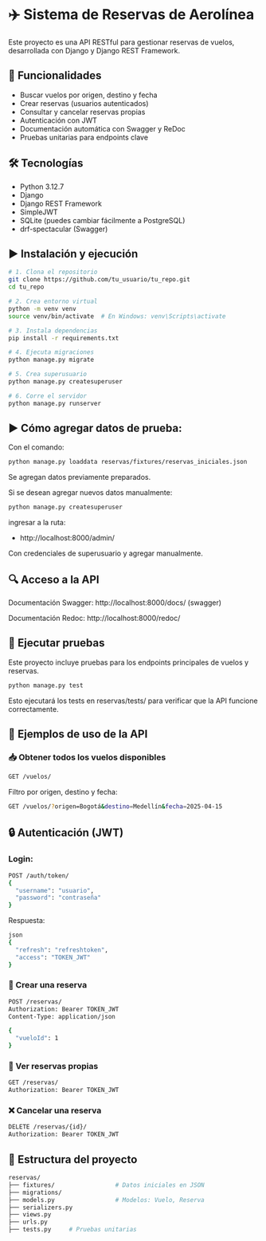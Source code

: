 # ✈️ Sistema de Reservas de Aerolínea

Este proyecto es una API RESTful para gestionar reservas de vuelos, desarrollada con Django y Django REST Framework.

## 🚀 Funcionalidades

- Buscar vuelos por origen, destino y fecha
- Crear reservas (usuarios autenticados)
- Consultar y cancelar reservas propias
- Autenticación con JWT
- Documentación automática con Swagger y ReDoc
- Pruebas unitarias para endpoints clave

## 🛠️ Tecnologías

- Python 3.12.7
- Django
- Django REST Framework
- SimpleJWT
- SQLite (puedes cambiar fácilmente a PostgreSQL)
- drf-spectacular (Swagger)

## ▶️ Instalación y ejecución

```bash
# 1. Clona el repositorio
git clone https://github.com/tu_usuario/tu_repo.git
cd tu_repo

# 2. Crea entorno virtual
python -m venv venv
source venv/bin/activate  # En Windows: venv\Scripts\activate

# 3. Instala dependencias
pip install -r requirements.txt

# 4. Ejecuta migraciones
python manage.py migrate

# 5. Crea superusuario
python manage.py createsuperuser

# 6. Corre el servidor
python manage.py runserver
```

## ▶️ Cómo agregar datos de prueba:

Con el comando:

```bash
python manage.py loaddata reservas/fixtures/reservas_iniciales.json
```

Se agregan datos previamente preparados.

Si se desean agregar nuevos datos manualmente:

```bash
python manage.py createsuperuser
```

ingresar a la ruta:

- http://localhost:8000/admin/

Con credenciales de superusuario y agregar manualmente.

## 🔍 Acceso a la API

Documentación Swagger: http://localhost:8000/docs/ (swagger)

Documentación Redoc: http://localhost:8000/redoc/

## 🧪 Ejecutar pruebas

Este proyecto incluye pruebas para los endpoints principales de vuelos y reservas.

```bash
python manage.py test
```

Esto ejecutará los tests en reservas/tests/ para verificar que la API funcione correctamente.

## 🧪 Ejemplos de uso de la API

### 📥 Obtener todos los vuelos disponibles

```bash
GET /vuelos/
```

Filtro por origen, destino y fecha:

```bash
GET /vuelos/?origen=Bogotá&destino=Medellín&fecha=2025-04-15
```

## 🔒 Autenticación (JWT)

### Login:

```bash
POST /auth/token/
{
  "username": "usuario",
  "password": "contraseña"
}
```

Respuesta:

```bash
json
{
  "refresh": "refreshtoken",
  "access": "TOKEN_JWT"
}
```

### 📝 Crear una reserva

```bash
POST /reservas/
Authorization: Bearer TOKEN_JWT
Content-Type: application/json

{
  "vueloId": 1
}
```

### 📄 Ver reservas propias

```bash
GET /reservas/
Authorization: Bearer TOKEN_JWT
```

### ❌ Cancelar una reserva

```bash
DELETE /reservas/{id}/
Authorization: Bearer TOKEN_JWT
```

## 📂 Estructura del proyecto

```bash
reservas/
├── fixtures/                 # Datos iniciales en JSON
├── migrations/
├── models.py                 # Modelos: Vuelo, Reserva
├── serializers.py
├── views.py
├── urls.py
├── tests.py     # Pruebas unitarias
```
